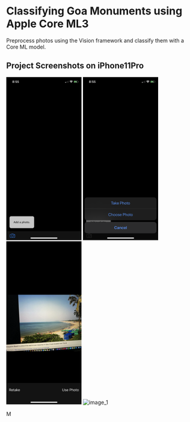 # Classifying Goa Monuments using Apple Core ML3 

Preprocess photos using the Vision framework and classify them with a Core ML model.


## Project Screenshots on iPhone11Pro


<p float="left">
  <img alt="image_1" src="img/IMG_1245.PNG" width="200px"> <img alt="image_1" src="img/IMG_1246.PNG" width="200px">



<img alt="image_1" src="img/IMG_1247.PNG" width="200px">

<img alt="image_1" src="img/IMG_1248.PNG" width="200px">
</p>

M


